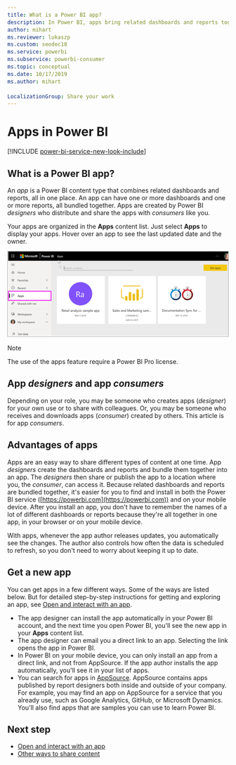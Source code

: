 ```yaml
---
title: What is a Power BI app?
description: In Power BI, apps bring related dashboards and reports together, all in one place.
author: mihart
ms.reviewer: lukaszp
ms.custom: seodec18
ms.service: powerbi
ms.subservice: powerbi-consumer
ms.topic: conceptual
ms.date: 10/17/2019
ms.author: mihart

LocalizationGroup: Share your work
---
```


# Apps in Power BI

[!INCLUDE [power-bi-service-new-look-include](../includes/power-bi-service-new-look-include.md)]

## What is a Power BI app?
An *app* is a Power BI content type that combines related dashboards and reports, all in one place. An app can have one or more dashboards and one or more reports, all bundled together. Apps are created by Power BI *designers* who distribute and share the apps with *consumers* like you. 

Your apps are organized in the **Apps** content list. Just select **Apps** to display your apps. Hover over an app to see the last updated date and the owner. 

![Apps in Power BI](./media/end-user-apps/power-bi-apps.png)

> [!NOTE]
> The use of the apps feature require a Power BI Pro license. <!-- add link to how to figure out your license -->

## App ***designers*** and app ***consumers***
Depending on your role, you may be someone who creates apps (*designer*) for your own use or to share with colleagues. Or, you may be someone who receives and downloads apps (*consumer*) created by others. This article is for app *consumers*.

## Advantages of apps
Apps are an easy way to share different types of content at one time. App *designers* create the dashboards and reports and bundle them together into an app. The *designers* then share or publish the app to a location where you, the *consumer*, can access it. Because related dashboards and reports are bundled together, it's easier for you to find and install in both the Power BI service ([https://powerbi.com](https://powerbi.com)) and on your mobile device. After you install an app, you don't have to remember the names of a lot of different dashboards or reports because they're all together in one app, in your browser or on your mobile device.

With apps, whenever the app author releases updates, you automatically see the changes. The author also controls how often the data is scheduled to refresh, so you don't need to worry about keeping it up to date. 

<!-- add conceptual art -->
## Get a new app
You can get apps in a few different ways. Some of the ways are listed below.  But for detailed step-by-step instructions for getting and exploring an app, see [Open and interact with an app](end-user-app-view.md).

- The app designer can install the app automatically in your Power BI account, and the next time you open Power BI, you'll see the new app in your **Apps** content list. 
- The app designer can email you a direct link to an app. Selecting the link opens the app in Power BI.
- In Power BI on your mobile device, you can only install an app from a direct link, and not from AppSource. If the app author installs the app automatically, you'll see it in your list of apps.
- You can search for apps in [AppSource](https://appsource.microsoft.com). AppSource contains apps published by report designers both inside and outside of your company. For example, you may find an app on AppSource for a service that you already use, such as Google Analytics, GitHub, or Microsoft Dynamics. You'll also find apps that are samples you can use to learn Power BI.  


## Next step
* [Open and interact with an app](end-user-app-view.md)
* [Other ways to share content](end-user-shared-with-me.md)

